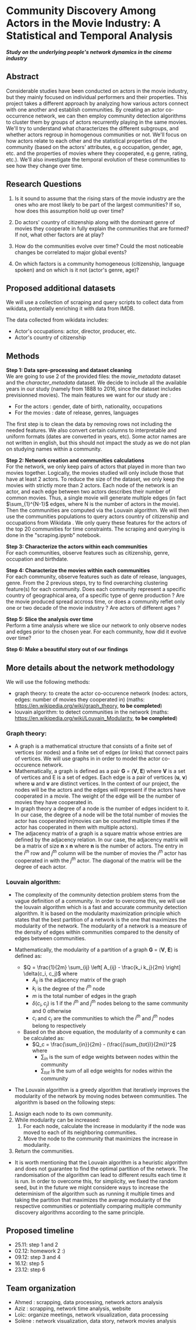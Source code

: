 # Community Discovery Among Actors in the Movie Industry: A Statistical and Temporal Analysis

___Study on the underlying people's network dynamics in the cinema industry___

## Abstract

Considerable studies have been conducted on actors in the movie industry, but they mainly focused on individual performers and their properties. This project takes a different approach by analyzing how various actors connect with one another and establish communities. By creating an actor co-occurrence network, we can then employ community detection algorithms to cluster them by groups of actors recurrently playing in the same movies. We'll try to understand what characterizes the different subgroups, and whether actors regroup in homogenous communities or not. We'll focus on how actors relate to each other and the statistical properties of the community (based on the actors' attributes, e.g occupation, gender, age, etc. and the properties of movies where they cooperated, e.g genre, rating, etc.). We'll also investigate the temporal evolution of these communities to see how they change over time.


## Research Questions

1. Is it sound to assume that the rising stars of the movie industry are the ones who are most likely to be part of the largest communities? If so, how does this assumption hold up over time?

2. Do actors' country of citizenship along with the dominant genre of movies they cooperate in fully explain the communities that are formed? If not, what other factors are at play?

3. How do the communities evolve over time? Could the most noticeable changes be correlated to major global events?

4. On which factors is a community homogeneous (citizenship, language spoken) and on which is it not (actor's genre, age)? 

## Proposed additional datasets

We will use a collection of scraping and query scripts to collect data from wikidata, potentially enriching it with data from IMDB. 

The data collected from wikidata includes:
- Actor's occupations: actor, director, producer, etc.
- Actor's country of citizenship


## Methods

**Step 1: Data spre-processing and dataset cleaning** <br>
We are going to use 2 of the provided files: the *movie_metadata* dataset and the *character_metadata* dataset. We decide to include all the available years in our study (namely from 1888 to 2016, since the dataset includes previsionned movies). The main features we want for our study are :
- For the actors : gender, date of birth, nationality, occupations
- For the movies : date of release, genres, languages

The first step is to clean the data by removing rows not including the needed features. We also convert certain columns to interpretable and uniform formats (dates are converted in years, etc). Some actor names are not written in english, but this should not impact the study as we do not plan on studying names within a community. 

**Step 2: Network creation and communities calculations** <br>
For the network, we only keep pairs of actors that played in more than two movies together. Logically, the movies studied will only include those that have at least 2 actors. To reduce the size of the dataset, we only keep the movies with strictly more than 2 actors.
Each node of the network is an actor, and each edge between two actors describes their number of common movies. Thus, a single movie will generate multiple edges (in fact $\sum_{1}^{N-1}$ edges, where N is the number of actors in the movie). Then the communities are computed via the Louvain algorithm. We will then use the communities populations to query actors country of citizenship and occupations from Wikidata . We only query these features for the actors of the top 20 communities for time constraints. The scraping and querying is done in the "scraping.ipynb" notebook.

**Step 3: Characterize the actors within each communities** <br>
For each communities, observe features such as citizenship, genre, occupation and birthdate. 

**Step 4: Characterize the movies within each communities** <br>
For each community, observe features such as date of release, languages, genre. 
From the 2 previous steps, try to find overarching clustering feature(s) for each community. Does each community represent a specific country of geographical area, of a specific type of genre production ? Are the movie produced spread accross time, or does a community reflet only one or two decade of the movie industry ? Are actors of different ages ? 

**Step 5: Slice the analysis over time** <br>
Perform a time analysis where we slice our network to only observe nodes and edges prior to the chosen year. For each community, how did it evolve over time? 

**Step 6: Make a beautiful story out of our findings**



## More details about the network methodology 

We will use the following methods:
- graph theory: to create the actor co-occurence network (nodes: actors, edges: number of movies they cooperated in)
(maths: https://en.wikipedia.org/wiki/graph_theory, **to be completed**)
- louvain algorithm: to detect communities in the network
(maths: https://en.wikipedia.org/wiki/Louvain_Modularity, **to be completed**)

### Graph theory: 

- A graph is a mathematical structure that consists of a finite set of vertices (or nodes) and a finite set of edges (or links) that connect pairs of vertices. We will use graphs in in order to model the actor co-occurence network.
- Mathematically, a graph is defined as a pair **G** = (**V**, **E**) where **V** is a set of vertices and E is a set of edges. Each edge is a pair of vertices (**u**, **v**) where **u** and **v** are distinct vertices. In the context of our project, the nodes will be the actors and the edges will represent if the actors have cooperated in a movie. The weight of the edge will be the number of movies they have cooperated in.
- In graph theory a degree of a node is the number of edges incident to it. In our case, the degree of a node will be the total number of movies the actor has cooperated in(movies can be counted multiple times if the actor has cooperated in them with multiple actors).
- The adjacency matrix of a graph is a square matrix whose entries are defined by the adjacency relation. In our case, the adjacency matrix will be a matrix of size **n** x **n** where **n** is the number of actors. The entry in the $i^{th}$ row and $j^{th}$ column will be the number of movies the $i^{th}$ actor has cooperated in with the $j^{th}$ actor. The diagonal of the matrix will be the degree of each actor.
### Louvain algorithm: 

- The complexity of the community detection problem stems from the vague definition of a community. In order to overcome this, we will use the louvain algorithm which is a fast and accurate community detection algorithm. It is based on the modularity maximization principle which states that the best partition of a network is the one that maximizes the modularity of the network. The modularity of a network is a measure of the density of edges within communities compared to the density of edges between communities.

- Mathematically, the modularity of a partition of a graph **G** = (**V**, **E**) is defined as:
    - $Q = \frac{1}{2m} \sum_{ij} \left[ A_{ij} - \frac{k_i k_j}{2m} \right] \delta(c_i, c_j)$ where 
        - $A_{ij}$ is the adjacency matrix of the graph
        - $k_i$ is the degree of the $i^{th}$ node
        - $m$ is the total number of edges in the graph
        - $\delta(c_i, c_j)$ is 1 if the $i^{th}$ and $j^{th}$ nodes belong to the same community and 0 otherwise
        - $c_i$ and $c_j$ are the communities to which the $i^{th}$ and $j^{th}$ nodes belong to respectively
    - Based on the above equation, the modularity of a community **c** can be calculated as:
        - $Q_c = \frac{\sum_{in}}{2m} - (\frac{(\sum_{tot})}{2m})^2$ where
            - $\sum_{in}$  is the sum of edge weights between nodes within the community 
            - $\sum_{tot}$ is the sum of all edge weights for nodes within the community


        

- The Louvain algorithm is a greedy algorithm that iteratively improves the modularity of the network by moving nodes between communities. The algorithm is based on the following steps:

1. Assign each node to its own community.
2. While modularity can be increased:
    1. For each node, calculate the increase in modularity if the node was moved to each of its neighboring communities.
    2. Move the node to the community that maximizes the increase in modularity.
3. Return the communities.

- It is worth mentioning that the Louvain algorithm is a heuristic algorithm and does not guarantee to find the optimal partition of the network. The randomisation of the algorithm can lead to different results each time it is run. In order to overcome this, for simplicity, we fixed the random seed, but in the future we might considere ways to  increase the determinism of the algorithm such as running it multiple times and taking the partition that maximizes the average modularity of the respective communities or potentially comparing multiple community discovery algorithms according to the same principle.



## Proposed timeline

- 25.11: step 1 and 2
- 02.12: homework 2 :)
- 09.12: step 3 and 4
- 16.12: step 5
- 23.12: step 6

## Team organization

- Ahmed : scrapping, data processing, network actors analysis
- Aziz : scrapping,  network time analysis, website
- Loïc: organize meetings, network visualization, data processing
- Solène : network visualization, data story, network movies analysis
